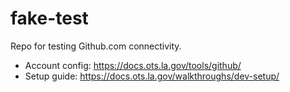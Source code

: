 # fake-test

Repo for testing Github.com connectivity.

- Account config: <https://docs.ots.la.gov/tools/github/>
- Setup guide: <https://docs.ots.la.gov/walkthroughs/dev-setup/>
